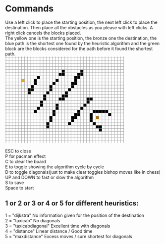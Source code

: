 # Commands
Use a left click to place the starting position, the next left click to place the destination. Then place all the obstacles as you please with left clicks. A right click cancels the blocks placed.  
The yellow one is the starting position, the bronze one the destination, the blue path is the shortest one found by the heuristic algorithm and the green block are the blocks considered for the path before it found the shortest path.  
![](example.gif) 

ESC to close  
P for pacman effect  
C to clear the board  
E to toggle showing the algorithm cycle by cycle  
D to toggle diagonals(just to make clear toggles bishop moves like in chess)  
UP and DOWN to fast or slow the algorithm  
S to save \
Space to start 
## 1 or 2 or 3 or 4 or 5 for different heuristics: 
1 = "dijkstra" No information given for the position of the destination  
2 = "taxicab" No diagonals  
3 = "taxicabdiagonal" Excellent time with diagonals  
4 = "distance"  Linear distance / Good time  
5 = "maxdistance" Excess moves / sure shortest for diagonals   
